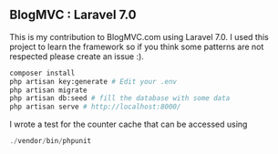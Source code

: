 ## BlogMVC : Laravel 7.0

This is my contribution to BlogMVC.com using Laravel 7.0. I used this project to learn the framework so if you think some patterns are not respected please create an issue :).

```bash
composer install
php artisan key:generate # Edit your .env
php artisan migrate
php artisan db:seed # fill the database with some data
php artisan serve # http://localhost:8000/
```

I wrote a test for the counter cache that can be accessed using

```php
./vendor/bin/phpunit
```

